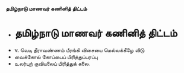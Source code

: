 **தமிழ்நாடு மாணவர் கணினித் திட்டம்**
- # தமிழ்நாடு மாணவர் கணினித் திட்டம்
- v. வெடி தீராவண்ணம் பீரங்கி விசையை மெல்லக்கீழே விடு
- வைக்கோல் கோப்பைப் பிரித்துப்பரப்பு
- உலர்புற் குவியலைப் பிரித்துக் கலை.


